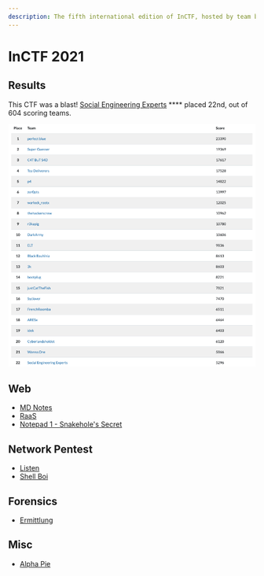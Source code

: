 ```yaml
---
description: The fifth international edition of InCTF, hosted by team bi0s
---
```


# InCTF 2021

## Results

This CTF was a blast! [Social Engineering Experts](https://ctftime.org/team/154571) **** placed 22nd, out of 604 scoring teams.

![](<../../.gitbook/assets/Screenshot 2021-08-17 at 2.13.03 AM.png>)

## Web

* [MD Notes](md-notes.md)
* [RaaS](raas.md)
* [Notepad 1 - Snakehole's Secret](notepad-1-snakeholes-secret.md)

## Network Pentest

* [Listen](listen.md)
* [Shell Boi](shell-boi.md)

## Forensics

* [Ermittlung](ermittlung.md)

## Misc

* [Alpha Pie](alpha-pie.md)
